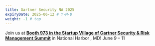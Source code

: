 ```yaml
---
title: Gartner Security NA 2025
expiryDate: 2025-06-12 # Y-M-D
weight: -1 # top
---
```

Join us at [**Booth 973 in the Startup Village of Gartner Security & Risk Management Summit**](https://axoflow.com/news/axoflow-at-gartner-security-risk-management-summit-2025) in National Harbor <i class="fas fa-dharmachakra"></i>, MD! June 9 – 11
